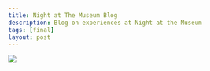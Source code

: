 ```yaml
---
title: Night at The Museum Blog
description: Blog on experiences at Night at the Museum
tags: [final]
layout: post
---
```

![]({{site.baseurl}}/images/natm)
